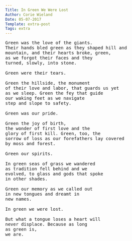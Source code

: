 ```yaml
---
Title: In Green We Were Lost
Author: Corie Wieland
Date: 05-07-2017
Template: extra-post
Tags: extra
---
```


<pre>Green was the love of the giants.
Their hands bled green as they shaped hill and
mountain, and their hearts broke, green,
as we forgot their faces and they 
turned, slowly, into stone. 

Green were their tears. 

Green the hillside, the monument
of their love and labor, that guards us yet
as we sleep. Green the fey that guide
our waking feet as we navigate
step and slope to safety. 
    
Green was our pride.
     
Green the joy of birth,
the wonder of first love and the
glory of first kill. Green, too, the 
sorrow of loss as our forefathers lay covered
by moss and forest. 
     
Green our spirits. 
     
In green seas of grass we wandered
as tradition fell behind and we
evolved, to glass and gods that spoke
in other shades.
     
Green our memory as we called out
in new tongues and dreamt in
new names. 
     
In green we were lost.
     
But what a tongue loses a heart will
never displace. Because as long 
as green is,
we are. </pre>